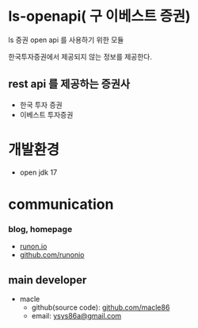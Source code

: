 # ls-openapi( 구 이베스트 증권)
ls 증권 open api 를 사용하기 위한 모듈

한국투자증권에서 제공되지 않는 정보를 제공한다. 

## rest api 를 제공하는 증권사
- 한국 투자 증권
- 이베스트 투자증권

# 개발환경
- open jdk 17

# communication
### blog, homepage
- [runon.io](https://runon.io)
- [github.com/runonio](https://github.com/runonio)

## main developer
- macle
  - github(source code): [github.com/macle86](https://github.com/macle86)
  - email: ysys86a@gmail.com